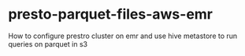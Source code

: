 # presto-parquet-files-aws-emr
How to configure prestro cluster on emr and use hive metastore to run queries on parquet in s3 
